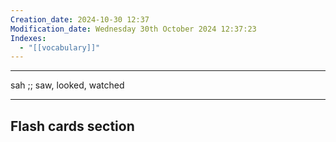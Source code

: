 ```yaml
---
Creation_date: 2024-10-30 12:37
Modification_date: Wednesday 30th October 2024 12:37:23
Indexes:
  - "[[vocabulary]]"
---
```


----

sah ;; saw, looked, watched



















---
## Flash cards section
